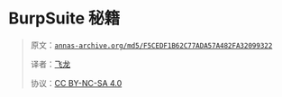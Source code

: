 # BurpSuite 秘籍

> 原文：[`annas-archive.org/md5/F5CEDF1B62C77ADA57A482FA32099322`](https://annas-archive.org/md5/F5CEDF1B62C77ADA57A482FA32099322)
> 
> 译者：[飞龙](https://github.com/wizardforcel)
> 
> 协议：[CC BY-NC-SA 4.0](http://creativecommons.org/licenses/by-nc-sa/4.0/)
